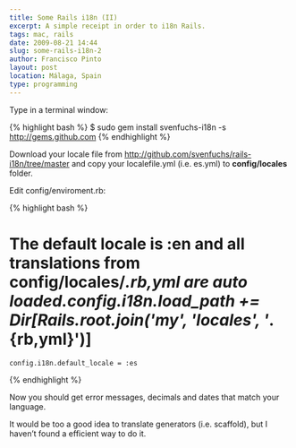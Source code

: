 ```yaml
---
title: Some Rails i18n (II)
excerpt: A simple receipt in order to i18n Rails.
tags: mac, rails
date: 2009-08-21 14:44
slug: some-rails-i18n-2
author: Francisco Pinto
layout: post
location: Málaga, Spain
type: programming
---
```


Type in a terminal window:

{% highlight bash %}
$ sudo gem install svenfuchs-i18n -s http://gems.github.com
{% endhighlight %}

Download your locale file from http://github.com/svenfuchs/rails-i18n/tree/master and copy your localefile.yml (i.e. es.yml) to **config/locales** folder.

Edit config/enviroment.rb:

{% highlight bash %}
# The default locale is :en and all translations from config/locales/*.rb,yml are auto loaded.config.i18n.load_path += Dir[Rails.root.join('my', 'locales', '*.{rb,yml}')]
	config.i18n.default_locale = :es
{% endhighlight %}

Now you should get error messages, decimals and dates that match your language.

It would be too a good idea to translate generators (i.e. scaffold), but I haven’t found a efficient way to do it.